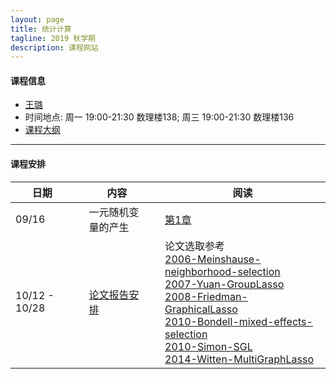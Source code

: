 ```yaml
---
layout: page
title: 统计计算
tagline: 2019 秋学期
description: 课程网站
---
```


#### 课程信息
* [王璐](http://faculty.csu.edu.cn/wanglu)
* 时间地点: 周一 19:00-21:30 数理楼138; 周三 19:00-21:30 数理楼136
* [课程大纲](Lectures/syllabus.pdf)

---
#### 课程安排

| 日期 | | 内容 | |  阅读  | 
|---------------|---|--------------------------------|---|----------|
| 09/16 || 一元随机变量的产生   ||  [第1章](Lectures/random_generator_online.pdf) |
| 10/12 - 10/28 ||  [论文报告安排](https://docs.qq.com/sheet/DRHdUU1hIeVB5Z2ln?c=B32A0A0)  || 论文选取参考 <br> [2006-Meinshause-neighborhood-selection](Papers/2006-Meinshausen-neighborhood-selection.pdf) <br> [2007-Yuan-GroupLasso](Papers/2007-Yuan-GroupLasso.pdf) <br> [2008-Friedman-GraphicalLasso](Papers/2008-Friedman-GraphicalLasso.pdf) <br> [2010-Bondell-mixed-effects-selection](Papers/2010-Bondell-LMMsel.pdf) <br> [2010-Simon-SGL](Papers/2010-Simon-SGLpaper.pdf) <br> [2014-Witten-MultiGraphLasso](Papers/2014-Witten-TwoGaussNet.pdf)|

